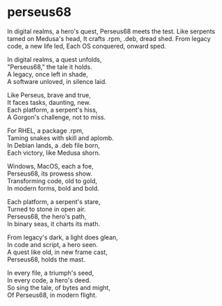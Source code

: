 # perseus68
In digital realms, a hero's quest, Perseus68 meets the test. Like serpents tamed on Medusa's head, It crafts .rpm, .deb, dread shed. From legacy code, a new life led, Each OS conquered, onward sped.

In digital realms, a quest unfolds,  
"Perseus68," the tale it holds.  
A legacy, once left in shade,  
A software unloved, in silence laid.

Like Perseus, brave and true,  
It faces tasks, daunting, new.  
Each platform, a serpent's hiss,  
A Gorgon's challenge, not to miss.

For RHEL, a package .rpm,  
Taming snakes with skill and aplomb.  
In Debian lands, a .deb file born,  
Each victory, like Medusa shorn.

Windows, MacOS, each a foe,  
Perseus68, its prowess show.  
Transforming code, old to gold,  
In modern forms, bold and bold.

Each platform, a serpent's stare,  
Turned to stone in open air.  
Perseus68, the hero's path,  
In binary seas, it charts its math.

From legacy's dark, a light does glean,  
In code and script, a hero seen.  
A quest like old, in new frame cast,  
Perseus68, holds the mast.  

In every file, a triumph's seed,  
In every code, a hero's deed.  
So sing the tale, of bytes and might,  
Of Perseus68, in modern flight.
